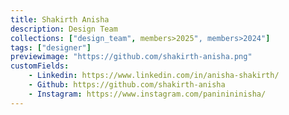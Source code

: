 ```yaml
---
title: Shakirth Anisha
description: Design Team
collections: ["design_team", members>2025", members>2024"]
tags: ["designer"]
previewimage: "https://github.com/shakirth-anisha.png"
customFields:
    - Linkedin: https://www.linkedin.com/in/anisha-shakirth/
    - Github: https://github.com/shakirth-anisha
    - Instagram: https://www.instagram.com/paninininisha/
---
```

